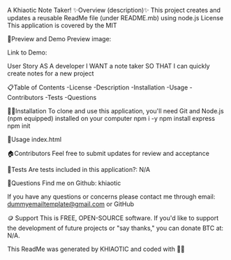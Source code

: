 A Khiaotic Note Taker!
✨Overview (description)✨
This project creates and updates a reusable ReadMe file (under README.mb) using node.js
License
This application is covered by the MIT

👀Preview and Demo
Preview image: 

Link to Demo: 

User Story
AS A developer I WANT a note taker SO THAT I can quickly create notes for a new project

📋Table of Contents
-License
-Description
-Installation
-Usage
-Contributors
-Tests
-Questions

💢📃Installation
To clone and use this application, you'll need Git and Node.js (npm equipped) installed on your computer
npm i -y
npm install express
npm init

🧰Usage
index.html


🏠Contributors
Feel free to submit updates for review and acceptance

🧪Tests
Are tests included in this application?: N/A

🤔Questions
Find me on Github: khiaotic

If you have any questions or concerns please contact me through email: dummyemailtemplate@gmail.com or GitHub

🪙 Support
This is FREE, OPEN-SOURCE software.
If you'd like to support the development of future projects or "say thanks," you can donate BTC at: N/A.

This ReadMe was generated by KHIAOTIC and coded with 🌈💖